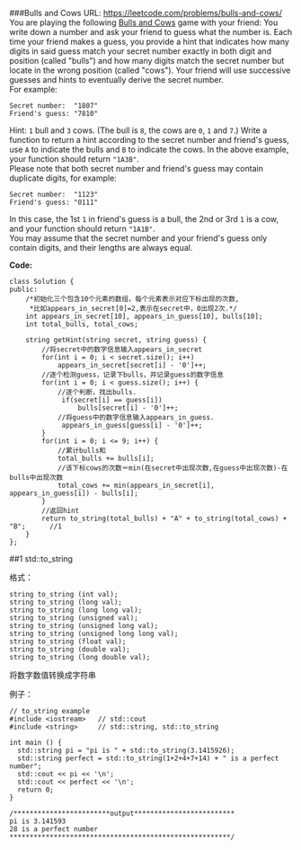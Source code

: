 ###Bulls and Cows
URL: https://leetcode.com/problems/bulls-and-cows/</br>
You are playing the following [Bulls and Cows](https://en.wikipedia.org/wiki/Bulls_and_Cows) game with your friend: You write down a number and ask your friend to guess what the number is. Each time your friend makes a guess, you provide a hint that indicates how many digits in said guess match your secret number exactly in both digit and position (called "bulls") and how many digits match the secret number but locate in the wrong position (called "cows"). Your friend will use successive guesses and hints to eventually derive the secret number.</br>
For example:

	Secret number:  "1807"
	Friend's guess: "7810"

Hint: `1` bull and `3` cows. (The bull is `8`, the cows are `0`, `1` and `7`.)
Write a function to return a hint according to the secret number and friend's guess, use `A` to indicate the bulls and `B` to indicate the cows. In the above example, your function should return `"1A3B"`.</br>
Please note that both secret number and friend's guess may contain duplicate digits, for example:

	Secret number:  "1123"
	Friend's guess: "0111"

In this case, the 1st `1` in friend's guess is a bull, the 2nd or 3rd `1` is a cow, and your function should return `"1A1B"`.</br>
You may assume that the secret number and your friend's guess only contain digits, and their lengths are always equal.

__Code:__

	class Solution {
	public:
		/*初始化三个包含10个元素的数组，每个元素表示对应下标出现的次数,
		 *比如appears_in_secret[0]=2,表示在secret中，0出现2次.*/
	    int appears_in_secret[10], appears_in_guess[10], bulls[10];
	    int total_bulls, total_cows;

	    string getHint(string secret, string guess) {
	    	//将secret中的数字信息输入appears_in_secret
	        for(int i = 0; i < secret.size(); i++)
	            appears_in_secret[secret[i] - '0']++;
	        //逐个检测guess，记录下bulls，并记录guess的数字信息
	        for(int i = 0; i < guess.size(); i++) {
	        	//逐个判断，找出bulls.
	             if(secret[i] == guess[i])
	                 bulls[secret[i] - '0']++;
	            //将guess中的数字信息输入appears_in_guess.
	             appears_in_guess[guess[i] - '0']++;
	        }
	        for(int i = 0; i <= 9; i++) {
	        	//累计bulls和
	            total_bulls += bulls[i];
	            //该下标cows的次数＝min(在secret中出现次数,在guess中出现次数)-在bulls中出现次数
	            total_cows += min(appears_in_secret[i], appears_in_guess[i]) - bulls[i];
	        }
	        //返回hint
	        return to_string(total_bulls) + "A" + to_string(total_cows) + "B";		//1
	    }
	};

##1 std::to_string

格式：

	string to_string (int val);
	string to_string (long val);
	string to_string (long long val);
	string to_string (unsigned val);
	string to_string (unsigned long val);
	string to_string (unsigned long long val);
	string to_string (float val);
	string to_string (double val);
	string to_string (long double val);

将数字数值转换成字符串

例子：

	// to_string example
	#include <iostream>   // std::cout
	#include <string>     // std::string, std::to_string

	int main () {
	  std::string pi = "pi is " + std::to_string(3.1415926);
	  std::string perfect = std::to_string(1+2+4+7+14) + " is a perfect number";
	  std::cout << pi << '\n';
	  std::cout << perfect << '\n';
	  return 0;
	}

	/************************output*************************
	pi is 3.141593
	28 is a perfect number
	*******************************************************/
